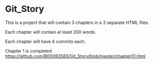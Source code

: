 # Git_Story

This is a project that will contain 3 chapters 
in a 3 separate HTML files.

Each chapter will contain at least 200 words.

Each chapter will have 4 commits each. 

Chapter 1 is completed
https://github.com/B00083583/Git_Story/blob/master/chapter01.html